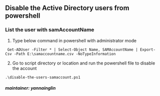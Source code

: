 ## Disable the Active Directory users from powershell
### List the user with samAccountName
1. Type below command in powershell with administrator mode
```
 Get-ADUser -Filter * | Select-Object Name, SAMAccountName | Export-Csv -Path E:\samaccountname.csv -NoTypeInformation
```
2. Go to script directory or location and run the powershell file to disable the account
```
.\disable-the-users-samaccount.ps1
```
##### maintainer: yannainglin
